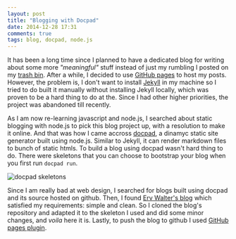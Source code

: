 ```yaml
---
layout: post
title: "Blogging with Docpad"
date: 2014-12-28 17:31
comments: true
tags: blog, docpad, node.js
---
```


It has been a long time since I planned to have a dedicated blog for 
writing about some more _"meaningful"_ stuff instead of just
my rumbling I posted on my [trash bin](http://noval78.wordpress.com). 
After a while, I decided to use [GitHub pages](https://pages.github.com/) 
to host my posts. However, the problem is, I don't want to install 
[Jekyll](https://github.com/jekyll/jekyll) in my machine so I tried to do built it 
manually without installing Jekyll locally, which was proven to be a 
hard thing to do at the. Since I had other 
higher priorities, the project was abandoned till recently.

As I am now re-learning javascript and node.js, I searched about static 
blogging with node.js to pick this blog project up, with a resolution 
to make it online. And that was how I came accross
[docpad](http://docpad.org), a dinamyc static site generator built 
using node.js. Similar to Jekyll, it can render markdown files to 
bunch of static htmls. To build a blog using docpad wasn't hard 
thing to do. There were skeletons that you can choose
to bootstrap your blog when you first run `docpad run`.

![docpad skeletons][skeletons]

Since I am really bad at web design, I searched for blogs built using 
docpad and its source hosted on github. Then, I found
[Erv Walter's blog](http://www.ewal.net) which satisfied my 
requirements: simple and clean. So I cloned the blog's repository
and adapted it to the skeleton I used and did some minor changes, 
and _voila_ here it is. Lastly, to push the blog to github I
used [GitHub pages plugin](https://docpad.org/plugin/ghpages).

[skeletons]: /images/docpad-run-skeleton.png